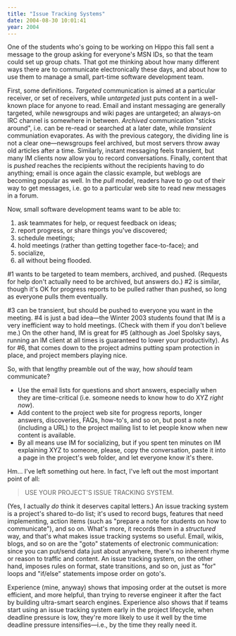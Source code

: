 ```yaml
---
title: "Issue Tracking Systems"
date: 2004-08-30 10:01:41
year: 2004
---
```

One of the students who's going to be working on Hippo this fall sent a message to the group asking for everyone's MSN IDs, so that the team could set up group chats.  That got me thinking about how many different ways there are to communicate electronically these days, and about how to use them to manage a small, part-time software development team.

First, some definitions.  <em>Targeted</em> communication is aimed at a particular receiver, or set of receivers, while <em>untargeted</em> just puts content in a well-known place for anyone to read.  Email and instant messaging are generally targeted, while newsgroups and wiki pages are untargeted; an always-on IRC channel is somewhere in between.  <em>Archived</em> communication "sticks around", i.e. can be re-read or searched at a later date, while <em>transient</em> communiation evaporates.  As with the previous category, the dividing line is not a clear one—newsgroups feel archived, but most servers throw away old articles after a time.  Similarly, instant messaging feels transient, but many IM clients now allow you to record conversations.  Finally, content that is <em>pushed</em> reaches the recipients without the recipients having to do anything; email is once again the classic example, but weblogs are becoming popular as well.  In the <em>pull</em> model, readers have to go out of their way to get messages, i.e. go to a particular web site to read new messages in a forum.

Now, small software development teams want to be able to:
<ol>
  <li>ask teammates for help, or request feedback on ideas;</li>
  <li>report progress, or share things you've discovered;</li>
  <li>schedule meetings;</li>
  <li>hold meetings (rather than getting together face-to-face); and</li>
  <li>socialize,</li>
  <li>all without being flooded.</li>
</ol>
#1 wants to be targeted to team members, archived, and pushed.  (Requests for help don't actually need to be archived, but answers do.)  #2 is similar, though it's OK for progress reports to be pulled rather than pushed, so long as everyone pulls them eventually.

#3 can be transient, but should be pushed to everyone you want in the meeting.  #4 is just a bad idea—the Winter 2003 students found that IM is a very inefficient way to hold meetings.  (Check with them if you don't believe me.)  On the other hand, IM is great for #5 (although as Joel Spolsky says, running an IM client at all times is guaranteed to lower your productivity).  As for #6, that comes down to the project admins putting spam protection in place, and project members playing nice.

So, with that lengthy preamble out of the way, how <em>should</em> team communicate?
<ul>
  <li>Use the email lists for questions and short answers, especially when they are time-critical (i.e. someone needs to know how to do XYZ <em>right now</em>).</li>
  <li>Add content to the project web site for progress reports, longer answers, discoveries, FAQs, how-to's, and so on, but post a note (including a URL) to the project mailing list to let people know when new content is available.</li>
  <li>By all means use IM for socializing, but if you spent ten minutes on IM explaining XYZ to someone, please, copy the conversation, paste it into a page in the project's web folder, and let everyone know it's there.</li>
</ul>
Hm... I've left something out here.  In fact, I've left out the most important point of all:
<blockquote>USE YOUR PROJECT'S ISSUE TRACKING SYSTEM.</blockquote>
(Yes, I actually <em>do</em> think it deserves capital letters.)  An issue tracking system is a project's shared to-do list; it's used to record bugs, features that need implementing, action items (such as "prepare a note for students on how to communicate"), and so on.  What's more, it records them in a <em>structured</em> way, and that's what makes issue tracking systems so useful.  Email, wikis, blogs, and so on are the "goto" statements of electronic communication: since you can put/send data just about anywhere, there's no inherent rhyme or reason to traffic and content.  An issue tracking system, on the other hand, imposes rules on format, state transitions, and so on, just as "for" loops and "if/else" statements impose order on goto's.

Experience (mine, anyway) shows that imposing order at the outset is more efficient, and more helpful, than trying to reverse engineer it after the fact by building ultra-smart search engines.  Experience also shows that if teams start using an issue tracking system early in the project lifecycle, when deadline pressure is low, they're more likely to use it well by the time deadline pressure intensifies—i.e., by the time they really need it.
